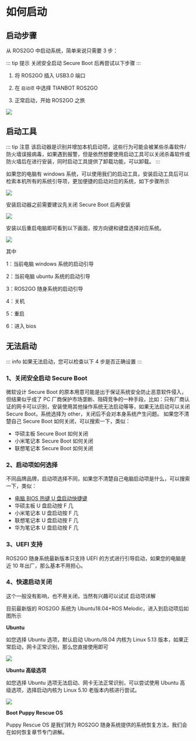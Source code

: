 # 如何启动

## 启动步骤

从 ROS2GO 中启动系统，简单来说只需要 3 步：

::: tip 提示
关闭安全启动 Secure Boot 后再尝试以下步骤
:::

1. 将 ROS2GO 插入 USB3.0 端口

2. 在 `启动项` 中选择 TIANBOT ROS2GO

3. 正常启动，开始 ROS2GO 之旅

![](https://tianbot-pic.oss-cn-beijing.aliyuncs.com/tianbot/202109241902600.webp)

## 启动工具

::: tip 注意
该启动器是识别并增加本机启动项，这些行为可能会被某些杀毒软件/防火墙误报病毒，如果遇到报警，但是依然想要使用启动工具可以关闭杀毒软件或防火墙后在进行安装，同时启动工具提供了卸载功能，可以卸载。
:::

如果您的电脑有 windows 系统，可以使用我们的启动工具，安装启动工具后可以检索本机所有的系统引导项，更加便捷的启动对应的系统，如下步骤所示

![](https://tianbot-pic.oss-cn-beijing.aliyuncs.com/tianbot/202208292138118.png)

安装启动器之前需要建议先关闭 Secure Boot 后再安装

![](https://tianbot-pic.oss-cn-beijing.aliyuncs.com/tianbot/202208292145340.png)

安装以后重启电脑即可看到以下画面，按方向键和键盘选择对应系统。

![](https://tianbot-pic.oss-cn-beijing.aliyuncs.com/tianbot/202208292153343.png)

其中

1：当前电脑 windows 系统的启动引导

2：当前电脑 ubuntu 系统的启动引导

3：ROS2GO 随身系统的启动引导

4：关机

5：重启

6：进入 bios

## 无法启动

::: info
如果无法启动，您可以检查以下 4 步是否正确设置
:::

### 1、关闭安全启动 Secure Boot

微软设计 Secure Boot 的原本用意可能是出于保证系统安全防止恶意软件侵入，但结果似乎成了 PC 厂商保护市场垄断、阻碍竞争的一种手段，比如：只有厂商认证的网卡可以识别，安装使用其他操作系统无法启动等等，如果无法启动可以关闭 Secure Boot，系统选择为 other，关闭后不会对本身系统产生问题。
如果您不清楚自己 Secure Boot 如何关闭，可以搜索一下，类似：

- 华硕主板 Secure Boot 如何关闭
- 小米笔记本 Secure Boot 如何关闭
- 联想笔记本 Secure Boot 如何关闭

### 2、启动项如何选择

不同品牌品牌，启动项选择不同，如果您不清楚自己电脑启动项是什么，可以搜索一下，类似：

- [电脑 BIOS 热键 U 盘启动快捷键](https://www.bing.com/search?q=%E7%94%B5%E8%84%91BIOS%E7%83%AD%E9%94%AEU%E7%9B%98%E5%90%AF%E5%8A%A8%E5%BF%AB%E6%8D%B7%E9%94%AE)
- 华硕主板 U 盘启动按 F 几
- 小米笔记本 U 盘启动按 F 几
- 联想笔记本 U 盘启动按 F 几
- 华为笔记本 U 盘启动按 F 几

### 3、UEFI 支持

ROS2GO 随身系统最新版本只支持 UEFI 的方式进行引导启动，如果您的电脑是近 10 年出厂，那么基本不用担心。

### 4、快速启动关闭

这个一般没有影响，也不用关闭，当然有兴趣可以试试
启动项详解

目前最新版的 ROS2GO 系统为 Ubuntu18.04+ROS Melodic，进入到启动项后如图所示

**Ubuntu**

如您选择 Ubuntu 选项，默认启动 Ubuntu18.04 内核为 Linux 5.13 版本，如果正常启动，网卡正常识别，那么您直接使用即可

![](https://tianbot-pic.oss-cn-beijing.aliyuncs.com/tianbot/202109241903118.webp)

**Ubuntu 高级选项**

如您选择 Ubuntu 选项无法启动、网卡无法正常识别，可以尝试使用 Ubuntu 高级选项，选择启动内核为 Linux 5.10 老版本内核进行尝试。

![](https://tianbot-pic.oss-cn-beijing.aliyuncs.com/tianbot/202109241903885.webp)

**Boot Puppy Rescue OS**

Puppy Rescue OS 是我们转为 ROS2GO 随身系统提供的系统恢复方法，我们会在如何恢复章节专门讲解。